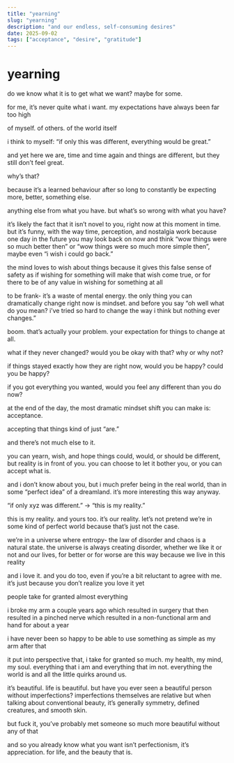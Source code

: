 ```yaml
---
title: "yearning"
slug: "yearning"
description: "and our endless, self-consuming desires"
date: 2025-09-02
tags: ["acceptance", "desire", "gratitude"]
---
```


# yearning

do we know what it is to get what we want? maybe for some.

for me, it’s never quite what i want. my expectations have always been far too high

of myself. of others. of the world itself

i think to myself: “if only this was different, everything would be great.”

and yet here we are, time and time again and things are different, but they still don’t feel great.

why’s that?

because it’s a learned behaviour after so long to constantly be expecting more, better, something else.

anything else from what you have. but what’s so wrong with what you have?

it’s likely the fact that it isn’t novel to you, right now at this moment in time. but it’s funny, with the way time, perception, and nostalgia work because one day in the future you may look back on now and think “wow things were so much better then” or “wow things were so much more simple then”, maybe even “i wish i could go back.”

the mind loves to wish about things because it gives this false sense of safety as if wishing for something will make that wish come true, or for there to be of any value in wishing for something at all

to be frank- it’s a waste of mental energy. the only thing you can dramatically change right now is mindset. and before you say “oh well what do you mean? i’ve tried so hard to change the way i think but nothing ever changes.”

boom. that’s actually your problem. your expectation for things to change at all.

what if they never changed? would you be okay with that? why or why not?

if things stayed exactly how they are right now, would you be happy? could you be happy?

if you got everything you wanted, would you feel any different than you do now?

at the end of the day, the most dramatic mindset shift you can make is: acceptance.

accepting that things kind of just “are.”

and there’s not much else to it.

you can yearn, wish, and hope things could, would, or should be different, but reality is in front of you. you can choose to let it bother you, or you can accept what is.

and i don’t know about you, but i much prefer being in the real world, than in some “perfect idea” of a dreamland. it’s more interesting this way anyway.

“if only xyz was different.” -> “this is my reality.”

this is my reality. and yours too. it’s our reality. let’s not pretend we’re in some kind of perfect world because that’s just not the case.

we’re in a universe where entropy- the law of disorder and chaos is a natural state. the universe is always creating disorder, whether we like it or not and our lives, for better or for worse are this way because we live in this reality

and i love it. and you do too, even if you’re a bit reluctant to agree with me. it’s just because you don’t realize you love it yet

people take for granted almost everything

i broke my arm a couple years ago which resulted in surgery that then resulted in a pinched nerve which resulted in a non-functional arm and hand for about a year

i have never been so happy to be able to use something as simple as my arm after that

it put into perspective that, i take for granted so much. my health, my mind, my soul. everything that i am and everything that im not. everything the world is and all the little quirks around us.

it’s beautiful. life is beautiful. but have you ever seen a beautiful person without imperfections? imperfections themselves are relative but when talking about conventional beauty, it’s generally symmetry, defined creatures, and smooth skin.

but fuck it, you’ve probably met someone so much more beautiful without any of that

and so you already know what you want isn’t perfectionism, it’s appreciation. for life, and the beauty that is.
